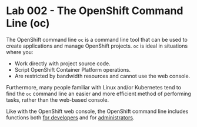 # Lab 002 - The OpenShift Command Line (oc)

The OpenShift command line `oc` is a command line tool that can be used to create applications and manage OpenShift projects. `oc` is ideal in situations where you:

* Work directly with project source code.
* Script OpenShift Container Platform operations.
* Are restricted by bandwidth resources and cannot use the web console.

Furthermore, many people familiar with Linux and/or Kubernetes tend to find the `oc` command line an easier and more efficient method of performing tasks, rather than the web-based console.

Like with the OpenShift web console, the OpenShift command line includes functions both [for developers](https://docs.openshift.com/container-platform/4.8/cli_reference/openshift_cli/developer-cli-commands.html) and for [administrators](https://docs.openshift.com/container-platform/4.8/cli_reference/openshift_cli/administrator-cli-commands.html).
